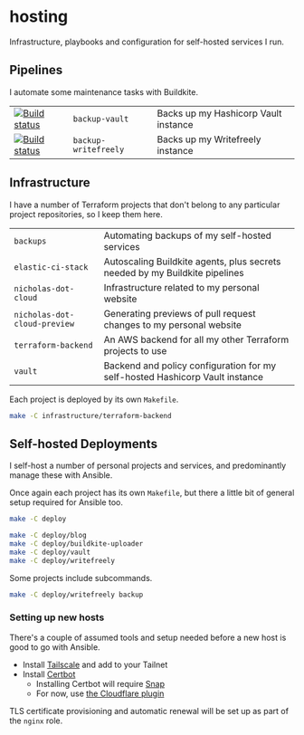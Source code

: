 # hosting

Infrastructure, playbooks and configuration for self-hosted services I run.

## Pipelines

I automate some maintenance tasks with Buildkite.

|                                                                                                                                                                         |                      |                                      |
| ----------------------------------------------------------------------------------------------------------------------------------------------------------------------- | -------------------- | ------------------------------------ |
| [![Build status](https://badge.buildkite.com/c4820c1695baf489be6ca1eb3104096ac289c88602b1d91ac3.svg?branch=main)](https://buildkite.com/nchlswhttkr/backup-vault)       | `backup-vault`       | Backs up my Hashicorp Vault instance |
| [![Build status](https://badge.buildkite.com/1bebec299d9b84c6a43454cde22281d93a55370ce2a47d8dd7.svg?branch=main)](https://buildkite.com/nchlswhttkr/backup-writefreely) | `backup-writefreely` | Backs up my Writefreely instance     |

## Infrastructure

I have a number of Terraform projects that don't belong to any particular project repositories, so I keep them here.

|                              |                                                                              |
| ---------------------------- | ---------------------------------------------------------------------------- |
| `backups`                    | Automating backups of my self-hosted services                                |
| `elastic-ci-stack`           | Autoscaling Buildkite agents, plus secrets needed by my Buildkite pipelines  |
| `nicholas-dot-cloud`         | Infrastructure related to my personal website                                |
| `nicholas-dot-cloud-preview` | Generating previews of pull request changes to my personal website           |
| `terraform-backend`          | An AWS backend for all my other Terraform projects to use                    |
| `vault`                      | Backend and policy configuration for my self-hosted Hashicorp Vault instance |

Each project is deployed by its own `Makefile`.

```sh
make -C infrastructure/terraform-backend
```

<!-- TODO: Graph dependencies of Terraform base infrastructure (Vault, Backups) and embed via https://excalidraw.com/ -->

## Self-hosted Deployments

I self-host a number of personal projects and services, and predominantly manage these with Ansible.

Once again each project has its own `Makefile`, but there a little bit of general setup required for Ansible too.

```sh
make -C deploy

make -C deploy/blog
make -C deploy/buildkite-uploader
make -C deploy/vault
make -C deploy/writefreely
```

Some projects include subcommands.

```sh
make -C deploy/writefreely backup
```

### Setting up new hosts

There's a couple of assumed tools and setup needed before a new host is good to go with Ansible.

- Install [Tailscale](https://tailscale.com/kb/1031/install-linux/) and add to your Tailnet
- Install [Certbot](https://certbot.eff.org/instructions)
  - Installing Certbot will require [Snap](https://snapcraft.io/docs/installing-snap-on-raspbian)
  - For now, use [the Cloudflare plugin](https://certbot-dns-cloudflare.readthedocs.io/en/stable/)

TLS certificate provisioning and automatic renewal will be set up as part of the `nginx` role.
